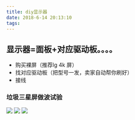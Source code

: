 ```yaml
---
title: diy显示器
date: 2018-6-14 20:13:10
tags:
---
```


## 显示器=面板+对应驱动板。。。。

- 购买裸屏（推荐lg 4k 屏）
- 找对应驱动板（把型号一发，卖家自动帮你刷好）
- 接线


### 垃圾三星屏做波试验
![](http://oyj1fkfcr.bkt.clouddn.com/8941044690819588520D48B77A446937.jpg)
![](http://oyj1fkfcr.bkt.clouddn.com/5AED216DCF5CB4A8301131A74E379FAC.jpg)
![](http://oyj1fkfcr.bkt.clouddn.com/8CF0EB04E4571E6386D82C82381745D7.jpg)
